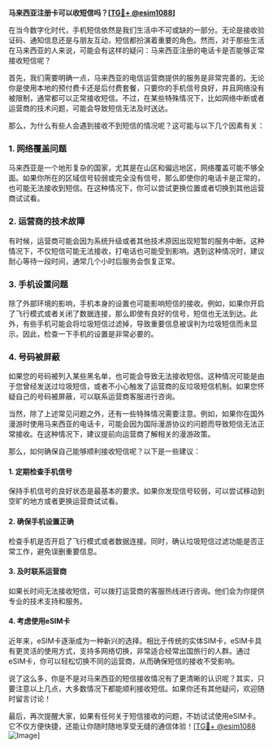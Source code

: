 **马来西亚注册卡可以收短信吗？[[TG💪+ @esim1088](https://t.me/s/esim1088)]**

在当今数字化时代，手机短信依然是我们生活中不可或缺的一部分。无论是接收验证码、通知信息还是与朋友互动，短信都扮演着重要的角色。然而，对于那些生活在马来西亚的人来说，可能会有这样的疑问：马来西亚注册的电话卡是否能够正常接收短信呢？

首先，我们需要明确一点，马来西亚的电信运营商提供的服务是非常完善的。无论你是使用本地的预付费卡还是后付费套餐，只要你的手机信号良好，并且网络没有被限制，通常都可以正常接收短信。不过，在某些特殊情况下，比如网络中断或者运营商的技术问题，可能会导致短信无法及时送达。

那么，为什么有些人会遇到接收不到短信的情况呢？这可能与以下几个因素有关：

### 1. **网络覆盖问题**
马来西亚是一个地形复杂的国家，尤其是在山区和偏远地区，网络覆盖可能不够全面。如果你所在的区域信号较弱或完全没有信号，那么即使你的电话卡是正常的，也可能无法接收到短信。在这种情况下，你可以尝试更换位置或者切换到其他运营商试试看。

### 2. **运营商的技术故障**
有时候，运营商可能会因为系统升级或者其他技术原因出现短暂的服务中断。这种情况下，不仅短信可能无法接收，打电话也可能受到影响。遇到这种情况时，建议耐心等待一段时间，通常几个小时后服务会恢复正常。

### 3. **手机设置问题**
除了外部环境的影响，手机本身的设置也可能影响短信的接收。例如，如果你开启了飞行模式或者关闭了数据连接，那么即使有良好的信号，短信也无法到达。此外，有些手机可能会将垃圾短信过滤掉，导致重要信息被误判为垃圾短信而未显示。因此，检查一下手机的设置是非常必要的。

### 4. **号码被屏蔽**
如果您的号码被列入某些黑名单，也可能会导致无法接收短信。这种情况可能是由于您曾经发送过垃圾短信，或者不小心触发了运营商的反垃圾短信机制。如果您怀疑自己的号码被屏蔽，可以联系运营商客服进行咨询。

当然，除了上述常见问题之外，还有一些特殊情况需要注意。例如，如果你在国外漫游时使用马来西亚的电话卡，可能会因为国际漫游协议的问题而导致短信无法正常接收。在这种情况下，建议提前向运营商了解相关的漫游政策。

那么，如何确保自己能够顺利接收短信呢？以下是一些建议：

#### **1. 定期检查手机信号**
保持手机信号的良好状态是最基本的要求。如果你发现信号较弱，可以尝试移动到空旷的地方或者更换运营商试试看。

#### **2. 确保手机设置正确**
检查手机是否开启了飞行模式或者数据连接。同时，确认垃圾短信过滤功能是否正常工作，避免误删重要信息。

#### **3. 及时联系运营商**
如果长时间无法接收短信，可以拨打运营商的客服热线进行咨询。他们会为你提供专业的技术支持和服务。

#### **4. 考虑使用eSIM卡**
近年来，eSIM卡逐渐成为一种新兴的选择。相比于传统的实体SIM卡，eSIM卡具有更灵活的使用方式，支持多网络切换，非常适合经常出国旅行的人群。通过eSIM卡，你可以轻松切换不同的运营商，从而确保短信的接收不受影响。

说了这么多，你是不是对马来西亚的短信接收情况有了更清晰的认识呢？其实，只要注意以上几点，大多数情况下都能顺利接收短信。如果你还有其他疑问，欢迎随时留言讨论！

最后，再次提醒大家，如果有任何关于短信接收的问题，不妨试试使用eSIM卡。它不仅方便快捷，还能让你随时随地享受无缝的通信体验！[[TG💪+ @esim1088](https://t.me/s/esim1088) ![Image](https://i.postimg.cc/4NQfJmqS/Snipaste-2025-05-13-00-14-12.png)]